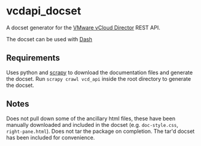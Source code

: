vcdapi_docset
=============

A docset generator for the [VMware vCloud Director](http://www.vmware.com/products/vcloud-director) REST API.

The docset can be used with [Dash](http://kapeli.com/dash)


## Requirements
Uses python and [scrapy](http://scrapy.org) to download the documentation files and generate the docset.
Run `scrapy crawl vcd_api` inside the root directory to generate the docset.


## Notes
Does not pull down some of the ancillary html files, these have been manually downloaded and included in the docset (e.g. `doc-style.css`, `right-pane.html`).
Does not tar the package on completion.  The tar'd docset has been included for convenience.
